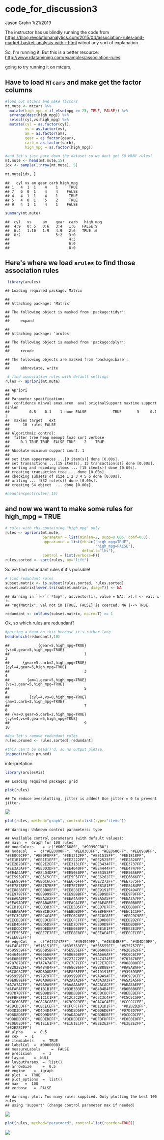 code\_for\_discussion3
================
Jason Grahn
1/21/2019

The instructor has us blindly running the code from <https://blog.revolutionanalytics.com/2015/04/association-rules-and-market-basket-analysis-with-r.html> witout any sort of explanation.

So, I'm running it. But this is a better resource: <http://www.rdatamining.com/examples/association-rules>

going to try running it on mtcars,

Have to load `MTcars` and make get the factor columns
-----------------------------------------------------

``` r
#load out mtcars and make factors
mt.mute <- mtcars %>% 
  mutate(high_mpg = if_else(mpg >= 25, TRUE, FALSE)) %>% 
  arrange(desc(high_mpg)) %>% 
  select(cyl,vs:high_mpg) %>% 
  mutate(cyl = as.factor(cyl),
         vs = as.factor(vs),
         am = as.factor(am),
         gear = as.factor(gear),
         carb = as.factor(carb),
         high_mpg = as.factor(high_mpg))

#and let's just pare down the dataset so we dont get SO MANY rules? 
mt.mute <- head(mt.mute,15)
idx <- sample(1:nrow(mt.mute), 5)

mt.mute[idx, ]
```

    ##   cyl vs am gear carb high_mpg
    ## 1   4  1  1    4    1     TRUE
    ## 7   6  0  1    4    4    FALSE
    ## 4   4  1  1    4    1     TRUE
    ## 5   4  0  1    5    2     TRUE
    ## 9   4  1  1    4    1    FALSE

``` r
summary(mt.mute)
```

    ##  cyl   vs     am    gear  carb   high_mpg
    ##  4:9   0: 5   0:6   3:4   1:6   FALSE:9  
    ##  6:4   1:10   1:9   4:9   2:6   TRUE :6  
    ##  8:2                5:2   3:0            
    ##                           4:3            
    ##                           6:0            
    ##                           8:0

Here's where we load `arules` to find those association rules
-------------------------------------------------------------

``` r
 library(arules)
```

    ## Loading required package: Matrix

    ## 
    ## Attaching package: 'Matrix'

    ## The following object is masked from 'package:tidyr':
    ## 
    ##     expand

    ## 
    ## Attaching package: 'arules'

    ## The following object is masked from 'package:dplyr':
    ## 
    ##     recode

    ## The following objects are masked from 'package:base':
    ## 
    ##     abbreviate, write

``` r
 # find association rules with default settings
rules <- apriori(mt.mute)
```

    ## Apriori
    ## 
    ## Parameter specification:
    ##  confidence minval smax arem  aval originalSupport maxtime support minlen
    ##         0.8    0.1    1 none FALSE            TRUE       5     0.1      1
    ##  maxlen target   ext
    ##      10  rules FALSE
    ## 
    ## Algorithmic control:
    ##  filter tree heap memopt load sort verbose
    ##     0.1 TRUE TRUE  FALSE TRUE    2    TRUE
    ## 
    ## Absolute minimum support count: 1 
    ## 
    ## set item appearances ...[0 item(s)] done [0.00s].
    ## set transactions ...[15 item(s), 15 transaction(s)] done [0.00s].
    ## sorting and recoding items ... [15 item(s)] done [0.00s].
    ## creating transaction tree ... done [0.00s].
    ## checking subsets of size 1 2 3 4 5 6 done [0.00s].
    ## writing ... [532 rule(s)] done [0.00s].
    ## creating S4 object  ... done [0.00s].

``` r
#head(inspect(rules),15)
```

and now we want to make some rules for high\_mpg = TRUE
-------------------------------------------------------

``` r
# rules with rhs containing "high_mpg" only
rules <- apriori(mt.mute,
                 parameter = list(minlen=2, supp=0.005, conf=0.8),
                 appearance = list(rhs=c("high_mpg=TRUE", 
                                         "high_mpg=FALSE"),
                                   default="lhs"),
                 control = list(verbose=F))
rules.sorted <- sort(rules, by="lift")
```

So we find redundant rules if it's possible!

``` r
# find redundant rules
subset.matrix <- is.subset(rules.sorted, rules.sorted)
subset.matrix[lower.tri(subset.matrix, diag=T)] <- NA
```

    ## Warning in `[<-`(`*tmp*`, as.vector(i), value = NA): x[.] <- val: x is
    ## "ngTMatrix", val not in {TRUE, FALSE} is coerced; NA |--> TRUE.

``` r
redundant <- colSums(subset.matrix, na.rm=T) >= 1
```

Ok, so which rules are redundant?

``` r
#putting a head on this because it's rather long
head(which(redundant),10)
```

    ##             {gear=5,high_mpg=TRUE}        {vs=0,gear=5,high_mpg=TRUE} 
    ##                                  1                                  2 
    ##      {gear=5,carb=2,high_mpg=TRUE}       {cyl=4,gear=5,high_mpg=TRUE} 
    ##                                  3                                  4 
    ##        {am=1,gear=5,high_mpg=TRUE}        {vs=1,gear=5,high_mpg=TRUE} 
    ##                                  5                                  6 
    ##         {cyl=4,vs=0,high_mpg=TRUE}        {am=1,carb=2,high_mpg=TRUE} 
    ##                                  7                                  8 
    ## {vs=0,gear=5,carb=2,high_mpg=TRUE}  {cyl=4,vs=0,gear=5,high_mpg=TRUE} 
    ##                                  9                                 10

``` r
#Now let's remove redundant rules
rules.pruned <- rules.sorted[!redundant]

#this can't be head()'d, so no output please. 
inspect(rules.pruned)
```

interpretation

``` r
library(arulesViz)
```

    ## Loading required package: grid

``` r
plot(rules)
```

    ## To reduce overplotting, jitter is added! Use jitter = 0 to prevent jitter.

![](discussion3_code_files/figure-markdown_github/unnamed-chunk-8-1.png)

``` r
plot(rules, method="graph", control=list(type="items"))
```

    ## Warning: Unknown control parameters: type

    ## Available control parameters (with default values):
    ## main  =  Graph for 100 rules
    ## nodeColors    =  c("#66CC6680", "#9999CC80")
    ## nodeCol   =  c("#EE0000FF", "#EE0303FF", "#EE0606FF", "#EE0909FF", "#EE0C0CFF", "#EE0F0FFF", "#EE1212FF", "#EE1515FF", "#EE1818FF", "#EE1B1BFF", "#EE1E1EFF", "#EE2222FF", "#EE2525FF", "#EE2828FF", "#EE2B2BFF", "#EE2E2EFF", "#EE3131FF", "#EE3434FF", "#EE3737FF", "#EE3A3AFF", "#EE3D3DFF", "#EE4040FF", "#EE4444FF", "#EE4747FF", "#EE4A4AFF", "#EE4D4DFF", "#EE5050FF", "#EE5353FF", "#EE5656FF", "#EE5959FF", "#EE5C5CFF", "#EE5F5FFF", "#EE6262FF", "#EE6666FF", "#EE6969FF", "#EE6C6CFF", "#EE6F6FFF", "#EE7272FF", "#EE7575FF",  "#EE7878FF", "#EE7B7BFF", "#EE7E7EFF", "#EE8181FF", "#EE8484FF", "#EE8888FF", "#EE8B8BFF", "#EE8E8EFF", "#EE9191FF", "#EE9494FF", "#EE9797FF", "#EE9999FF", "#EE9B9BFF", "#EE9D9DFF", "#EE9F9FFF", "#EEA0A0FF", "#EEA2A2FF", "#EEA4A4FF", "#EEA5A5FF", "#EEA7A7FF", "#EEA9A9FF", "#EEABABFF", "#EEACACFF", "#EEAEAEFF", "#EEB0B0FF", "#EEB1B1FF", "#EEB3B3FF", "#EEB5B5FF", "#EEB7B7FF", "#EEB8B8FF", "#EEBABAFF", "#EEBCBCFF", "#EEBDBDFF", "#EEBFBFFF", "#EEC1C1FF", "#EEC3C3FF", "#EEC4C4FF", "#EEC6C6FF", "#EEC8C8FF",  "#EEC9C9FF", "#EECBCBFF", "#EECDCDFF", "#EECFCFFF", "#EED0D0FF", "#EED2D2FF", "#EED4D4FF", "#EED5D5FF", "#EED7D7FF", "#EED9D9FF", "#EEDBDBFF", "#EEDCDCFF", "#EEDEDEFF", "#EEE0E0FF", "#EEE1E1FF", "#EEE3E3FF", "#EEE5E5FF", "#EEE7E7FF", "#EEE8E8FF", "#EEEAEAFF", "#EEECECFF", "#EEEEEEFF")
    ## edgeCol   =  c("#474747FF", "#494949FF", "#4B4B4BFF", "#4D4D4DFF", "#4F4F4FFF", "#515151FF", "#535353FF", "#555555FF", "#575757FF", "#595959FF", "#5B5B5BFF", "#5E5E5EFF", "#606060FF", "#626262FF", "#646464FF", "#666666FF", "#686868FF", "#6A6A6AFF", "#6C6C6CFF", "#6E6E6EFF", "#707070FF", "#727272FF", "#747474FF", "#767676FF", "#787878FF", "#7A7A7AFF", "#7C7C7CFF", "#7E7E7EFF", "#808080FF", "#828282FF", "#848484FF", "#868686FF", "#888888FF", "#8A8A8AFF", "#8C8C8CFF", "#8D8D8DFF", "#8F8F8FFF", "#919191FF", "#939393FF",  "#959595FF", "#979797FF", "#999999FF", "#9A9A9AFF", "#9C9C9CFF", "#9E9E9EFF", "#A0A0A0FF", "#A2A2A2FF", "#A3A3A3FF", "#A5A5A5FF", "#A7A7A7FF", "#A9A9A9FF", "#AAAAAAFF", "#ACACACFF", "#AEAEAEFF", "#AFAFAFFF", "#B1B1B1FF", "#B3B3B3FF", "#B4B4B4FF", "#B6B6B6FF", "#B7B7B7FF", "#B9B9B9FF", "#BBBBBBFF", "#BCBCBCFF", "#BEBEBEFF", "#BFBFBFFF", "#C1C1C1FF", "#C2C2C2FF", "#C3C3C4FF", "#C5C5C5FF", "#C6C6C6FF", "#C8C8C8FF", "#C9C9C9FF", "#CACACAFF", "#CCCCCCFF", "#CDCDCDFF", "#CECECEFF", "#CFCFCFFF", "#D1D1D1FF",  "#D2D2D2FF", "#D3D3D3FF", "#D4D4D4FF", "#D5D5D5FF", "#D6D6D6FF", "#D7D7D7FF", "#D8D8D8FF", "#D9D9D9FF", "#DADADAFF", "#DBDBDBFF", "#DCDCDCFF", "#DDDDDDFF", "#DEDEDEFF", "#DEDEDEFF", "#DFDFDFFF", "#E0E0E0FF", "#E0E0E0FF", "#E1E1E1FF", "#E1E1E1FF", "#E2E2E2FF", "#E2E2E2FF", "#E2E2E2FF")
    ## alpha     =  0.5
    ## cex   =  1
    ## itemLabels    =  TRUE
    ## labelCol  =  #000000B3
    ## measureLabels     =  FALSE
    ## precision     =  3
    ## layout    =  NULL
    ## layoutParams  =  list()
    ## arrowSize     =  0.5
    ## engine    =  igraph
    ## plot  =  TRUE
    ## plot_options  =  list()
    ## max   =  100
    ## verbose   =  FALSE

    ## Warning: plot: Too many rules supplied. Only plotting the best 100 rules
    ## using 'support' (change control parameter max if needed)

![](discussion3_code_files/figure-markdown_github/unnamed-chunk-9-1.png)

``` r
plot(rules, method="paracoord", control=list(reorder=TRUE))
```

![](discussion3_code_files/figure-markdown_github/unnamed-chunk-10-1.png)
